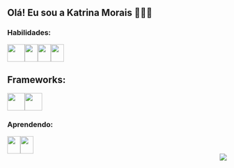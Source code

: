 ## Olá! Eu sou a Katrina Morais 👩🏻‍💻

### Habilidades:
<div style ="display: flex;">
   <img width= "40" height="40" src="https://cdn.jsdelivr.net/gh/devicons/devicon@latest/icons/java/java-original.svg" />
   <img width= "30" height="40" src="https://cdn.jsdelivr.net/gh/devicons/devicon@latest/icons/typescript/typescript-original.svg" />
   <img width= "30" height="40" src="https://cdn.jsdelivr.net/gh/devicons/devicon@latest/icons/html5/html5-original.svg" />
   <img width= "30" height="40" src="https://cdn.jsdelivr.net/gh/devicons/devicon@latest/icons/css3/css3-original.svg" />
</div>

## Frameworks:
<div style="display: flex; align-items: center;">
  <img width="40" height="40" src="https://cdn.jsdelivr.net/gh/devicons/devicon@latest/icons/angular/angular-original.svg" />
  <img width="40" height="40" src="https://cdn.jsdelivr.net/gh/devicons/devicon@latest/icons/quarkus/quarkus-original.svg" />
</div>
         
### Aprendendo:
<div style ="display: flex;">
   <img width= "30" height="40" src="https://cdn.jsdelivr.net/gh/devicons/devicon@latest/icons/flutter/flutter-original.svg" />
   <img width= "30" height="40" src="https://cdn.jsdelivr.net/gh/devicons/devicon@latest/icons/dart/dart-original.svg" />
</div>

<div align= "right"> 
   <a href="https://www.linkedin.com/in/katrina-de-morais-santos-123828233/" target="_blank"><img src="https://img.shields.io/badge/-LinkedIn-%230077B5?style=for-the-badge&logo=linkedin&logoColor=white" target="_blank"></a> 
</div>
